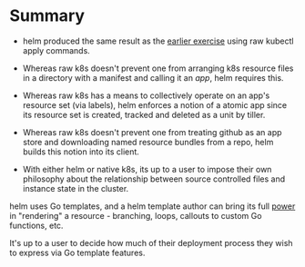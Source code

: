 # Summary

 * helm produced the same result as the [earlier
   exercise](/review/configuration/lifecycle) using raw
   kubectl apply commands.

 * Whereas raw k8s doesn't prevent one from arranging
   k8s resource files in a directory with a manifest and
   calling it an _app_, helm requires this.

 * Whereas raw k8s has a means to collectively operate
   on an app's resource set (via labels), helm enforces
   a notion of a atomic app since its resource set is
   created, tracked and deleted as a unit by tiller.

 * Whereas raw k8s doesn't prevent one from treating
   github as an app store and downloading named resource
   bundles from a repo, helm builds this notion into its
   client.

 * With either helm or native k8s, its up to a user to
   impose their own philosophy about the relationship
   between source controlled files and instance state in the cluster.

[power]: https://golang.org/pkg/text/template

helm uses Go templates, and a helm template author
can bring its full [power] in "rendering" a resource -
branching, loops, callouts to custom Go functions, etc.

It's up to a user to decide how much of their deployment
process they wish to express via Go template features.
